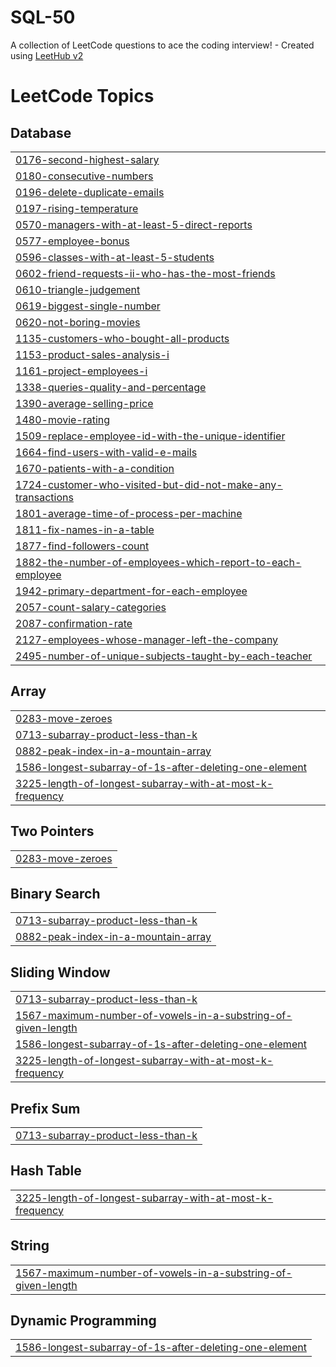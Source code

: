 # SQL-50
A collection of LeetCode questions to ace the coding interview! - Created using [LeetHub v2](https://github.com/arunbhardwaj/LeetHub-2.0)

<!---LeetCode Topics Start-->
# LeetCode Topics
## Database
|  |
| ------- |
| [0176-second-highest-salary](https://github.com/Himanshu12211967/SQL-50/tree/master/0176-second-highest-salary) |
| [0180-consecutive-numbers](https://github.com/Himanshu12211967/SQL-50/tree/master/0180-consecutive-numbers) |
| [0196-delete-duplicate-emails](https://github.com/Himanshu12211967/SQL-50/tree/master/0196-delete-duplicate-emails) |
| [0197-rising-temperature](https://github.com/Himanshu12211967/SQL-50/tree/master/0197-rising-temperature) |
| [0570-managers-with-at-least-5-direct-reports](https://github.com/Himanshu12211967/SQL-50/tree/master/0570-managers-with-at-least-5-direct-reports) |
| [0577-employee-bonus](https://github.com/Himanshu12211967/SQL-50/tree/master/0577-employee-bonus) |
| [0596-classes-with-at-least-5-students](https://github.com/Himanshu12211967/SQL-50/tree/master/0596-classes-with-at-least-5-students) |
| [0602-friend-requests-ii-who-has-the-most-friends](https://github.com/Himanshu12211967/SQL-50/tree/master/0602-friend-requests-ii-who-has-the-most-friends) |
| [0610-triangle-judgement](https://github.com/Himanshu12211967/SQL-50/tree/master/0610-triangle-judgement) |
| [0619-biggest-single-number](https://github.com/Himanshu12211967/SQL-50/tree/master/0619-biggest-single-number) |
| [0620-not-boring-movies](https://github.com/Himanshu12211967/SQL-50/tree/master/0620-not-boring-movies) |
| [1135-customers-who-bought-all-products](https://github.com/Himanshu12211967/SQL-50/tree/master/1135-customers-who-bought-all-products) |
| [1153-product-sales-analysis-i](https://github.com/Himanshu12211967/SQL-50/tree/master/1153-product-sales-analysis-i) |
| [1161-project-employees-i](https://github.com/Himanshu12211967/SQL-50/tree/master/1161-project-employees-i) |
| [1338-queries-quality-and-percentage](https://github.com/Himanshu12211967/SQL-50/tree/master/1338-queries-quality-and-percentage) |
| [1390-average-selling-price](https://github.com/Himanshu12211967/SQL-50/tree/master/1390-average-selling-price) |
| [1480-movie-rating](https://github.com/Himanshu12211967/SQL-50/tree/master/1480-movie-rating) |
| [1509-replace-employee-id-with-the-unique-identifier](https://github.com/Himanshu12211967/SQL-50/tree/master/1509-replace-employee-id-with-the-unique-identifier) |
| [1664-find-users-with-valid-e-mails](https://github.com/Himanshu12211967/SQL-50/tree/master/1664-find-users-with-valid-e-mails) |
| [1670-patients-with-a-condition](https://github.com/Himanshu12211967/SQL-50/tree/master/1670-patients-with-a-condition) |
| [1724-customer-who-visited-but-did-not-make-any-transactions](https://github.com/Himanshu12211967/SQL-50/tree/master/1724-customer-who-visited-but-did-not-make-any-transactions) |
| [1801-average-time-of-process-per-machine](https://github.com/Himanshu12211967/SQL-50/tree/master/1801-average-time-of-process-per-machine) |
| [1811-fix-names-in-a-table](https://github.com/Himanshu12211967/SQL-50/tree/master/1811-fix-names-in-a-table) |
| [1877-find-followers-count](https://github.com/Himanshu12211967/SQL-50/tree/master/1877-find-followers-count) |
| [1882-the-number-of-employees-which-report-to-each-employee](https://github.com/Himanshu12211967/SQL-50/tree/master/1882-the-number-of-employees-which-report-to-each-employee) |
| [1942-primary-department-for-each-employee](https://github.com/Himanshu12211967/SQL-50/tree/master/1942-primary-department-for-each-employee) |
| [2057-count-salary-categories](https://github.com/Himanshu12211967/SQL-50/tree/master/2057-count-salary-categories) |
| [2087-confirmation-rate](https://github.com/Himanshu12211967/SQL-50/tree/master/2087-confirmation-rate) |
| [2127-employees-whose-manager-left-the-company](https://github.com/Himanshu12211967/SQL-50/tree/master/2127-employees-whose-manager-left-the-company) |
| [2495-number-of-unique-subjects-taught-by-each-teacher](https://github.com/Himanshu12211967/SQL-50/tree/master/2495-number-of-unique-subjects-taught-by-each-teacher) |
## Array
|  |
| ------- |
| [0283-move-zeroes](https://github.com/Himanshu12211967/SQL-50/tree/master/0283-move-zeroes) |
| [0713-subarray-product-less-than-k](https://github.com/Himanshu12211967/SQL-50/tree/master/0713-subarray-product-less-than-k) |
| [0882-peak-index-in-a-mountain-array](https://github.com/Himanshu12211967/SQL-50/tree/master/0882-peak-index-in-a-mountain-array) |
| [1586-longest-subarray-of-1s-after-deleting-one-element](https://github.com/Himanshu12211967/SQL-50/tree/master/1586-longest-subarray-of-1s-after-deleting-one-element) |
| [3225-length-of-longest-subarray-with-at-most-k-frequency](https://github.com/Himanshu12211967/SQL-50/tree/master/3225-length-of-longest-subarray-with-at-most-k-frequency) |
## Two Pointers
|  |
| ------- |
| [0283-move-zeroes](https://github.com/Himanshu12211967/SQL-50/tree/master/0283-move-zeroes) |
## Binary Search
|  |
| ------- |
| [0713-subarray-product-less-than-k](https://github.com/Himanshu12211967/SQL-50/tree/master/0713-subarray-product-less-than-k) |
| [0882-peak-index-in-a-mountain-array](https://github.com/Himanshu12211967/SQL-50/tree/master/0882-peak-index-in-a-mountain-array) |
## Sliding Window
|  |
| ------- |
| [0713-subarray-product-less-than-k](https://github.com/Himanshu12211967/SQL-50/tree/master/0713-subarray-product-less-than-k) |
| [1567-maximum-number-of-vowels-in-a-substring-of-given-length](https://github.com/Himanshu12211967/SQL-50/tree/master/1567-maximum-number-of-vowels-in-a-substring-of-given-length) |
| [1586-longest-subarray-of-1s-after-deleting-one-element](https://github.com/Himanshu12211967/SQL-50/tree/master/1586-longest-subarray-of-1s-after-deleting-one-element) |
| [3225-length-of-longest-subarray-with-at-most-k-frequency](https://github.com/Himanshu12211967/SQL-50/tree/master/3225-length-of-longest-subarray-with-at-most-k-frequency) |
## Prefix Sum
|  |
| ------- |
| [0713-subarray-product-less-than-k](https://github.com/Himanshu12211967/SQL-50/tree/master/0713-subarray-product-less-than-k) |
## Hash Table
|  |
| ------- |
| [3225-length-of-longest-subarray-with-at-most-k-frequency](https://github.com/Himanshu12211967/SQL-50/tree/master/3225-length-of-longest-subarray-with-at-most-k-frequency) |
## String
|  |
| ------- |
| [1567-maximum-number-of-vowels-in-a-substring-of-given-length](https://github.com/Himanshu12211967/SQL-50/tree/master/1567-maximum-number-of-vowels-in-a-substring-of-given-length) |
## Dynamic Programming
|  |
| ------- |
| [1586-longest-subarray-of-1s-after-deleting-one-element](https://github.com/Himanshu12211967/SQL-50/tree/master/1586-longest-subarray-of-1s-after-deleting-one-element) |
<!---LeetCode Topics End-->